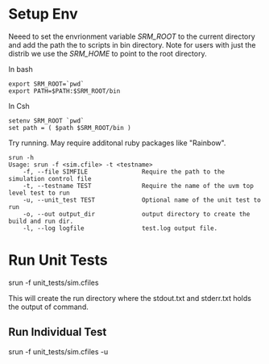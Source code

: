 # Setup Env

Neeed to set the envrionment variable *SRM_ROOT* to the current directory and 
add the path the to scripts in bin directory. Note for users with just the distrib
we use the *SRM_HOME* to point to the root directory.

In bash
```
export SRM_ROOT=`pwd`
export PATH=$PATH:$SRM_ROOT/bin
```

In Csh
```
setenv SRM_ROOT `pwd`
set path = ( $path $SRM_ROOT/bin )
```

Try running. May require additonal ruby packages like "Rainbow".
```
srun -h
Usage: srun -f <sim.cfile> -t <testname>
    -f, --file SIMFILE               Require the path to the simulation control file
    -t, --testname TEST              Require the name of the uvm top level test to run
    -u, --unit_test TEST             Optional name of the unit test to run
    -o, --out output_dir             output directory to create the build and run dir.
    -l, --log logfile                test.log output file.

```

# Run Unit Tests

srun -f unit_tests/sim.cfiles 

This will create the run directory where the stdout.txt and stderr.txt holds the output of command.

## Run Individual Test

srun -f unit_tests/sim.cfiles -u <testname>
